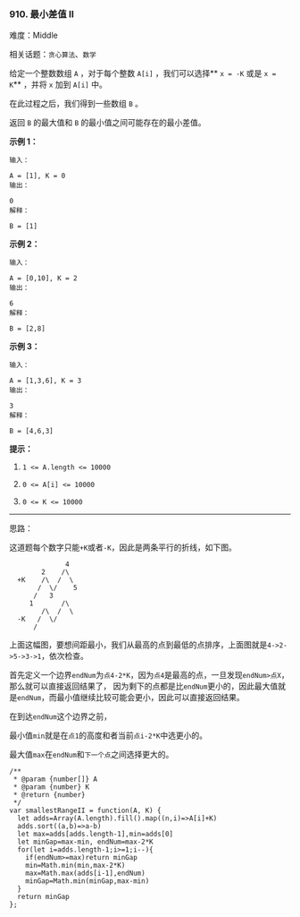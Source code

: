### 910. 最小差值 II

难度：Middle

相关话题：`贪心算法`、`数学`

给定一个整数数组  `A` ，对于每个整数  `A[i]` ，我们可以选择** `x = -K` 或是 `x = K`** ，并将 `x` 加到 `A[i]` 中。



在此过程之后，我们得到一些数组 `B` 。



返回  `B` 的最大值和  `B` 的最小值之间可能存在的最小差值。












**示例 1：** 





```
输入：

A = [1], K = 0
输出：

0
解释：

B = [1]

```


**示例 2：** 





```
输入：

A = [0,10], K = 2
输出：

6
解释：

B = [2,8]

```


**示例 3：** 





```
输入：

A = [1,3,6], K = 3
输出：

3
解释：

B = [4,6,3]

```






**提示：** 




1.  `1 <= A.length <= 10000` 

2.  `0 <= A[i] <= 10000` 

3.  `0 <= K <= 10000` 






-----

思路：

这道题每个数字只能`+K`或者`-K`，因此是两条平行的折线，如下图。


```          
              4
        2    /\ 
  +K    /\  /  \
       /  \/    5
      /   3
     1       /\ 
        /\  /  \
  -K   /  \/
      /
```

上面这幅图，要想间距最小，我们从最高的点到最低的点排序，上面图就是`4->2->5->3->1`，依次检查。

首先定义一个边界`endNum`为`点4-2*K`，因为`点4`是最高的点，一旦发现`endNum>点X`，那么就可以直接返回结果了，
因为剩下的点都是比`endNum`更小的，因此最大值就是`endNum`，而最小值继续比较可能会更小，因此可以直接返回结果。

在到达`endNum`这个边界之前，

最小值`min`就是在`点1`的高度和者当前`点i-2*K`中选更小的。

最大值`max`在`endNum`和`下一个点`之间选择更大的。



```
/**
 * @param {number[]} A
 * @param {number} K
 * @return {number}
 */
var smallestRangeII = function(A, K) {
  let adds=Array(A.length).fill().map((n,i)=>A[i]+K)
  adds.sort((a,b)=>a-b)
  let max=adds[adds.length-1],min=adds[0]
  let minGap=max-min, endNum=max-2*K
  for(let i=adds.length-1;i>=1;i--){
    if(endNum>=max)return minGap
    min=Math.min(min,max-2*K)
    max=Math.max(adds[i-1],endNum)
    minGap=Math.min(minGap,max-min)
  }
  return minGap
};



```

